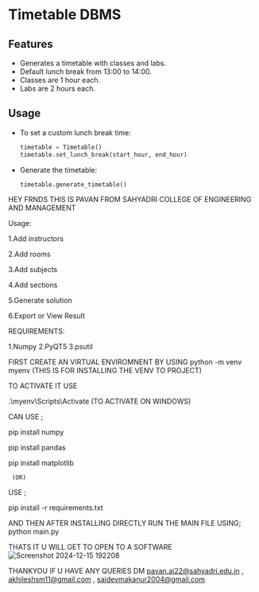 # Timetable DBMS

## Features
- Generates a timetable with classes and labs.
- Default lunch break from 13:00 to 14:00.
- Classes are 1 hour each.
- Labs are 2 hours each.

## Usage
- To set a custom lunch break time:
  ```python
  timetable = Timetable()
  timetable.set_lunch_break(start_hour, end_hour)
  ```
- Generate the timetable:
  ```python
  timetable.generate_timetable()
  ```

HEY FRNDS THIS IS PAVAN FROM SAHYADRI COLLEGE OF ENGINEERING AND MANAGEMENT 

Usage:

1.Add instructors

2.Add rooms

3.Add subjects

4.Add sections

5.Generate solution

6.Export or View Result



REQUIREMENTS:

1.Numpy
2.PyQT5
3.psutil



 FIRST CREATE AN VIRTUAL ENVIROMNENT  BY USING 
 python -m venv myenv   (THIS IS FOR INSTALLING THE VENV TO PROJECT)



TO ACTIVATE IT USE

.\myenv\Scripts\Activate    (TO ACTIVATE ON WINDOWS)



CAN USE ;

pip install numpy

pip install pandas


pip install matplotlib

     (OR)
     
USE ;

pip install -r requirements.txt


AND THEN AFTER INSTALLING DIRECTLY RUN THE MAIN FILE USING;
python main.py



THATS IT U WILL GET TO OPEN TO A SOFTWARE 
![Screenshot 2024-12-15 192208](https://github.com/user-attachments/assets/7f0e73f1-c6df-461a-8ccf-7153b3a602bf)


THANKYOU IF U HAVE ANY QUERIES
DM pavan.ai22@sahyadri.edu.in ,
   akhileshsm11@gmail.com ,
   saidevmakanur2004@gmail.com





